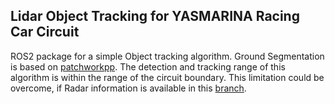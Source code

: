 ## Lidar Object Tracking for YASMARINA Racing Car Circuit
ROS2 package for a simple Object tracking algorithm. Ground Segmentation is based on [patchworkpp](https://github.com/url-kaist/patchwork-plusplus). The detection and tracking range of this algorithm is within the range of the circuit boundary. This limitation could be overcome, if Radar information is available in this [branch]().
